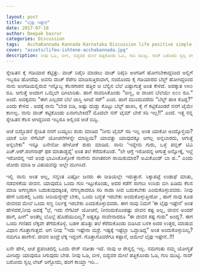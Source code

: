 ```yaml
---

layout: post
title: "ಲೈಫು ಇಷ್ಟೇನೆ"
date: 2017-07-18
author: Deepak basrur
categories: Discussion
tags:	AcchaKannada Kannada Karnataka Discussion life positive simple race ota jeevana
cover: "assets/lifeu-ishtene-acchakannada.jpg"
description: ನೀವು ಓಡಿ, ಬೀಳಿ, ಬಿದ್ದವರ ಮೇಲೆ ಹತ್ತಿಕೊಂಡು ಓಡಿ, ಗುರಿ ಮುಟ್ಟಿ. ನಾವ್ ಬರೋದು ಸ್ವಲ್ಪ ಲೇಟ್ ಆಗ್ಬೋದು, ಹಂಗೆ ಕಾಯ್ತಾ ಇರಿ.
---
```


<p align ="justify"> ಸ್ನೇಹಿತನ ಕೈ ಗಡಿಯಾರ ಕೆಟ್ಟಿತ್ತು. ವಾಚ್ ರಿಪೈರಿ ಮಾಡಲು ವಾಚ್ ರಿಪೈರಿ ಅಂಗಡಿಗೆ ಹೋಗಬೇಕಾದ್ದರಿಂದ ಅಲ್ಲಿಗೆ ಇಬ್ಬರೂ ಹೋದೆವು. ಅವನು ವಾಚ್ ರೆಪೇರಿ ಮಾಡಿಸುತ್ತಿರುವಾಗ, ನಂದೊಂದು ಕೈ ಗಡಿಯಾರದ ಬೆಲ್ಟ್ ಹೋಗಿದ್ದರಿಂದ ನಾನು ಅಂಗಡಿಯಲ್ಲಿರುವ ಇನ್ನೊಬ್ಬ ಕೆಲಸಗಾರನ ಹತ್ತಿರ ಆ ಬೆಲ್ಟಿನ ಬೆಲೆ ಎಷ್ಟಾಗುತ್ತೆ ಅಂತ ಕೇಳಿದೆ. ಅದಕ್ಕಾತ ೪೫೦ ರೂ. ಆಗುತ್ತೆ ಅಂದಾಗ ಒಮ್ಮೆಲೇ ದಿಗಿಲಾರಿತು. ಹಾಗೆ ಸಾವರಿಸಿಕೊಂಡು “ಅಣ್ಣ, ಆ ವಾಚಿನ ಬೆಲೆಯೇ ೮೦೦ ರೂ.“ ಅಂದೆ. ಅದಕ್ಕವನು “ಈಗ ಎಲ್ಲದರ ಬೆಲೆ ಜಾಸ್ತಿ ಆಗಿದೆ ಸರ್” ಎಂದ. ಹಾಗೆ ಮುಂದುವರೆದು “ಬೆಲ್ಟ್ ಹಾಕಿ ಕೊಡ್ಲ?” ಎಂದು ಕೇಳಿದ . ಅದಕ್ಕೆ ನಾನು “ಬೇಡ ಬಿಡಿ, ಅಷ್ಟು ದುಡ್ಡು ಕೊಟ್ಟು ಬೆಲ್ಟ್ ಹಾಕಿಸಿ, ಕೈ ಗೆ ಕಟ್ಟಿಕೊಂಡರೆ ನನಗೆ ಟೈಮೇ ಕಾಣಲ್ಲ. ನಾನು ವಾಚ್ ಕಟ್ಟಿಕೊಂಡು ಏನಾಗಬೇಕಿದೆ? ಮೊದಲೇ ನನ್ ಟೈಮ್ ಬೇರೆ ಸರಿ ಇಲ್ಲ!!” ಎಂದೆ. ಇತ್ತ ನನ್ನ ಸ್ನೇಹಿತನ ಕೆಲಸ ಆಗಿದ್ದರಿಂದ ಇಬ್ಬರೂ ಅಲ್ಲಿಂದ ಆಚೆ ಬಿದ್ವಿ.</p>

<p align ="justify">ಆಚೆ ಬಿದ್ದೊಡನೆ ಸ್ನೇಹಿತ ನನಗೆ ಬಯ್ಯಲು ಶುರು ಮಾಡಿದ “ನೀನು ಟೈಮ್ ಸರಿ ಇಲ್ಲ ಅಂತ ಯಾಕೋ ಅಂದ್ಕೊಳ್ತಿಯ? ಯಾಕೆ ಬರೀ ನೆಗೆಟಿವ್ ಯೋಚನೆಗಳನ್ನೇ ಮಾಡ್ತಿಯ? ಯಾವತ್ತು ಯಾವುದಕ್ಕೂ ಆಗಲ್ಲ ಅನ್ನಬಾರದು, ಆಗುತ್ತೆ ಅನ್ನಬೇಕು” ಇನ್ನೂ ಏನೇನೋ ಹೇಳೋಕೆ ಶುರು ಮಾಡಿದ. ನಾನು ‘ಇವ್ನೇನು ಗುರು, ಒಳ್ಳೆ ಪಬ್ಲಿಕ್ ಟಿವಿ ಎಚ್.ಆರ್.ರಂಗನಾಥ್ ಥರ ಮಾತಾಡ್ತವ್ನೆ’ ಅಂತ ತಲೆ ಕೆರೆದುಕೊಂಡೆ. “ಲೇ ಆಗ್ದೆ ಇರೋದನ್ನ ಆಗುತ್ತೆ ಅನ್ನೋಕ್ಕೆ, ಇಲ್ದೆ ಇರೋದನ್ನ ಇದೆ ಅಂಥ ಭಾವಿಸಿಕೊಳ್ಳೋಕೆ ನಾನೇನು ರಂಗಿತರಂಗ ಸಾಯಿಕುಮಾರ? ಅಮಿಕೊಂಡ್ ಬಾ ಪ..” ಎಂದು ಜೋರು ಮಾಡಿ ಆ ವಿಷಯವನ್ನು ಅಲ್ಲೇ ಮುಗಿಸಿದೆ.</p>

<p align ="justify">ಇಲ್ಲಿ ನಾನು ಅಂತ ಅಲ್ಲ, ನನ್ನಂತ ಎಷ್ಟೋ ಜನರು ಈ ರೀತಿಯಲ್ಲೇ ಇರುತ್ತಾರೆ. ಸಿಕ್ಕಾಪಟ್ಟೆ ಉಡಾಫೆ ಮಾತು, ನಡವಳಿಕೆಯ ಜೀವನ. ಯಾವುದೊ ಒಂದು ಗುರಿ ಇಟ್ಟುಕೊಂಡು, ಅದರ ಕಡೆಗೆ ಸಾಗಲು ಉಸಿರು ಬಿಗಿ ಹಿಡಿದು ಕೆಲಸ ಮಾಡಿ ಅಗಣ್ಯರಾಗಿ ಬದುಕುವುದಕ್ಕಿಂತ, ನಗಣ್ಯರಾದರೂ ಸರಿ ಸಾದಾ ಸೀದ ಬದುಕಬೇಕು ಎಂದುಕೊಳ್ಳುವವರು. ನೀವು ಹೇಗೆ ಬದುಕಲ್ಲಿ ಒಂದು ಸೀರಿಯಸ್ನೇಸ್ಸ್ ಬೇಕು, ಒಂದು ಬದ್ಧತೆ ಇರಬೇಕು ಅಂದುಕೊಳ್ಳುತ್ತೀರೋ , ಹಾಗೆ ನಾವು ಕೂಡ ಜೀವನದ ಮೇಲೆ ಒಂದು ಸಣ್ಣ ನಿರ್ಲಕ್ಷ ಇರಬೇಕು ಎಂದುಕೊಳ್ಳುವವರು. ಈಗ ನಾವು ನಿಮಗೆ ‘ಈ ಲೈಫು ಇಷ್ಟೇನೆ’ ಅಂತ ಹೇಳಿದರೆ,ನೀವು ಅದಕ್ಕೆ “ಛೆ, ಇದು ನೆಗೆಟಿವ್ ಯೋಚನೆ, ನೀನಂದುಕೊಂಡಷ್ಟು ಜೀವನ ಕಷ್ಟ ಅಲ್ಲ, ಜೀವನ ಅಂದರೆ ಹಾಗೆ, ಹೀಗೆ“ ಅಂತೆಲ್ಲ ಬೊಬ್ಬೆ ಹೊಡೆಯುದಿಲ್ವ? ಅಷ್ಟಕ್ಕೂ ನಾವೇನಾದರೂ “ಈ ಜೀವನ ಕಷ್ಟ ಗುರು” ಅಂದ್ವ?.  ಈಗ ಒಂದು ಗಣಿತದ ಲೆಕ್ಕವೇ ತೆಗೆದುಕೊಳ್ಳಿ.  ಬಹಳ ಹೊತ್ತು ತಲೆ ಕೆರೆದುಕೊಂಡು ಬಿಡಿಸಿದ ಬಳಿಕ ಅದರ ಉತ್ತರ, ಮಾಡುವ ವಿಧಾನ ಗೊತ್ತಾಗುತ್ತದೆ. ಆಗ ನೀವು “ಇದು ಇಷ್ಟೇನಾ ಮರ್ರೆ. ಇಷ್ಟಕ್ಕೆ ಇಷ್ಟೆಲ್ಲಾ ಒದ್ದಾಡಿದ್ದ” ಅಂತ ಅಂದುಕೊಳ್ಳುದಿಲ್ವ? ನಮಗೂ ಹಾಗೇನೆ. ಜೀವನ ಅಂದ್ರೆ ಲೆಕ್ಕ ಇದ್ದಂಗೆ. ಗೊತ್ತಾಗೊವರೆಗೂ ಕಷ್ಟಾನೆ, ಆಮೇಲೆ ಲೈಫು ಇಷ್ಟೇನೆ..!!!</p>

<p align ="justify">ಏನೇ ಹೇಳಿ, ಆಚೆ ಪ್ರಪಂಚದಲ್ಲಿ ಒಂದು ರೇಸ್ ನಡೀತಾ ಇದೆ. ನಾವು ಆ ರೇಸ್ನಲ್ಲಿ ಇಲ್ಲ. ನಮಗಂತು ನಮ್ಮ ಯೋಗ್ಯತೆ ಮೀರಿದ್ದು ಯಾವುದೂ ಸಿಗುವುದು ಬೇಡ. ನೀವು ಓಡಿ, ಬೀಳಿ, ಬಿದ್ದವರ ಮೇಲೆ ಹತ್ತಿಕೊಂಡು ಓಡಿ, ಗುರಿ ಮುಟ್ಟಿ. ನಾವ್ ಬರೋದು ಸ್ವಲ್ಪ ಲೇಟ್ ಆಗ್ಬೋದು, ಹಂಗೆ ಕಾಯ್ತಾ ಇರಿ...</p>
